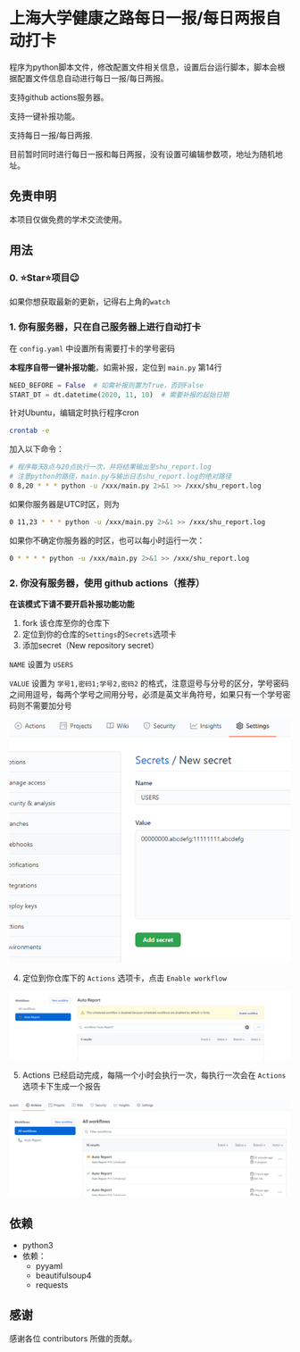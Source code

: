 # 上海大学健康之路每日一报/每日两报自动打卡

程序为python脚本文件，修改配置文件相关信息，设置后台运行脚本，脚本会根据配置文件信息自动进行每日一报/每日两报。

支持github actions服务器。

支持一键补报功能。

支持每日一报/每日两报.

目前暂时同时进行每日一报和每日两报，没有设置可编辑参数项，地址为随机地址。

## 免责申明

本项目仅做免费的学术交流使用。

## 用法

### 0. ⭐Star⭐项目😉

如果你想获取最新的更新，记得右上角的`watch`

### 1. 你有服务器，只在自己服务器上进行自动打卡

在 `config.yaml` 中设置所有需要打卡的学号密码

**本程序自带一键补报功能**，如需补报，定位到 `main.py` 第14行

```python
NEED_BEFORE = False  # 如需补报则置为True，否则False
START_DT = dt.datetime(2020, 11, 10)  # 需要补报的起始日期
```

针对Ubuntu，编辑定时执行程序cron

```bash
crontab -e
```

加入以下命令：

```bash
# 程序每天8点与20点执行一次，并将结果输出至shu_report.log
# 注意python的路径，main.py与输出日志shu_report.log的绝对路径
0 8,20 * * * python -u /xxx/main.py 2>&1 >> /xxx/shu_report.log
```

如果你服务器是UTC时区，则为

```bash
0 11,23 * * * python -u /xxx/main.py 2>&1 >> /xxx/shu_report.log
```

如果你不确定你服务器的时区，也可以每小时运行一次：

```bash
0 * * * * python -u /xxx/main.py 2>&1 >> /xxx/shu_report.log
```

### 2. 你没有服务器，使用 github actions（推荐）

**在该模式下请不要开启补报功能功能**

1. fork 该仓库至你的仓库下
2. 定位到你的仓库的`Settings`的`Secrets`选项卡
3. 添加secret（New repository secret）

`NAME` 设置为 `USERS`

`VALUE` 设置为 `学号1,密码1;学号2,密码2` 的格式，注意逗号与分号的区分，学号密码之间用逗号，每两个学号之间用分号，必须是英文半角符号，如果只有一个学号密码则不需要加分号

![](images/secrets.png)

4. 定位到你仓库下的 `Actions` 选项卡，点击 `Enable workflow`

![](images/enable_actions.png)

5. Actions 已经启动完成，每隔一个小时会执行一次，每执行一次会在 `Actions` 选项卡下生成一个报告

![](images/actions.png)

## 依赖

- python3
- 依赖：
  - pyyaml
  - beautifulsoup4
  - requests

## 感谢

感谢各位 contributors 所做的贡献。